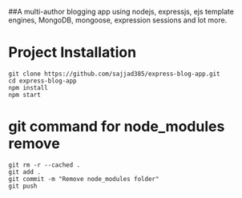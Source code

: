 ##A multi-author blogging app using nodejs, expressjs, ejs template engines, MongoDB, mongoose, expression sessions and lot more.

# Project Installation

    git clone https://github.com/sajjad385/express-blog-app.git
    cd express-blog-app
    npm install
    npm start

# git command for node_modules remove
    git rm -r --cached .
    git add .
    git commit -m "Remove node_modules folder"
    git push